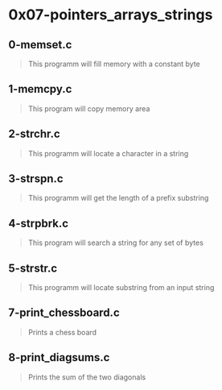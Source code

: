 # 0x07-pointers_arrays_strings
 
## 0-memset.c
> This programm will fill memory with a constant byte

## 1-memcpy.c
> This program will copy memory area

## 2-strchr.c
> This programm will locate a character in a string

## 3-strspn.c
> This programm will get the length of a prefix substring

## 4-strpbrk.c
> This program will search a string for any set of bytes

## 5-strstr.c
> This programm will locate  substring from an input string

## 7-print_chessboard.c
> Prints a chess board

## 8-print_diagsums.c
> Prints the sum of the two diagonals
